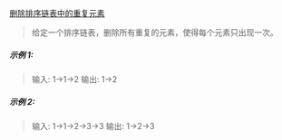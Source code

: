 [删除排序链表中的重复元素](https://leetcode-cn.com/problems/remove-duplicates-from-sorted-list/)

> 给定一个排序链表，删除所有重复的元素，使得每个元素只出现一次。

##### 示例 1:

> 输入: 1->1->2
> 输出: 1->2

##### 示例 2:

> 输入: 1->1->2->3->3
> 输出: 1->2->3
